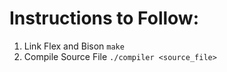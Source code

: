 # Instructions to Follow:

1. Link Flex and Bison
   `make`
2. Compile Source File
   `./compiler <source_file>`
